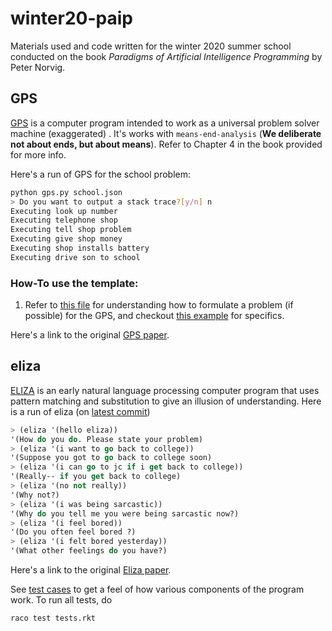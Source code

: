 # winter20-paip

Materials used and code written for the winter 2020 summer school conducted on
the book *Paradigms of Artificial Intelligence Programming* by Peter Norvig.

## GPS

[GPS](https://en.wikipedia.org/wiki/General_Problem_Solver) is a computer program intended to work as a universal problem solver machine (exaggerated) . It's works with `means-end-analysis` (**We deliberate not about ends, but about means**). Refer to Chapter 4 in the book provided for more info.

 Here's a run of GPS for the school problem:

```bash
python gps.py school.json
> Do you want to output a stack trace?[y/n] n
Executing look up number
Executing telephone shop
Executing tell shop problem
Executing give shop money
Executing shop installs battery
Executing drive son to school
```

### How-To use the template:

1. Refer to [this file](GPS/gps.rkt) for understanding how to formulate a problem (if possible) for the GPS, and checkout [this example](GPS/monkaay.rkt) for specifics.

Here's a link to the original [GPS paper](http://bitsavers.informatik.uni-stuttgart.de/pdf/rand/ipl/P-1584_Report_On_A_General_Problem-Solving_Program_Feb59.pdf).

## eliza

[ELIZA](https://en.wikipedia.org/wiki/ELIZA) is an early natural language
processing computer program that uses pattern matching and substitution to give
an illusion of understanding. Here is a run of eliza (on [latest commit](https://github.com/iiittheorygroup/winter20-paip/tree/459f7427cf4aab85d945bd1e8c8c9256d8816e72))

```lisp
> (eliza '(hello eliza))
'(How do you do. Please state your problem)
> (eliza '(i want to go back to college))
'(Suppose you got to go back to college soon)
> (eliza '(i can go to jc if i get back to college))
'(Really-- if you get back to college)
> (eliza '(no not really))
'(Why not?)
> (eliza '(i was being sarcastic))
'(Why do you tell me you were being sarcastic now?)
> (eliza '(i feel bored))
'(Do you often feel bored ?)
> (eliza '(i felt bored yesterday))
'(What other feelings do you have?)
```

Here's a link to the original [Eliza paper](https://web.stanford.edu/class/linguist238/p36-weizenabaum.pdf).

See [test cases](./eliza/tests.rkt) to get a feel of how various components of
the program work. To run all tests, do

```
raco test tests.rkt
```
